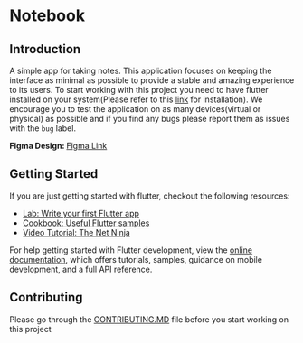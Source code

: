 # Notebook

## Introduction

A simple app for taking notes. This application focuses on keeping the interface as minimal as possible to provide a stable
and amazing experience to its users.
To start working with this project you need to have flutter installed on your system(Please refer to this [link](https://docs.flutter.dev/get-started/install) for installation).
We encourage you to test the application on as many devices(virtual or physical) as possible and if you find any bugs please report them as issues with the `bug` label.

<b>Figma Design: </b> [Figma Link](https://www.figma.com/file/MmrpClnVuxObP8xP7HV8VU/Notebook?node-id=0%3A1)

## Getting Started

If you are just getting started with flutter, checkout the following resources:
- [Lab: Write your first Flutter app](https://docs.flutter.dev/get-started/codelab)
- [Cookbook: Useful Flutter samples](https://docs.flutter.dev/cookbook)
- [Video Tutorial: The Net Ninja](https://www.youtube.com/playlist?list=PL4cUxeGkcC9jLYyp2Aoh6hcWuxFDX6PBJ)

For help getting started with Flutter development, view the
[online documentation](https://docs.flutter.dev/), which offers tutorials,
samples, guidance on mobile development, and a full API reference.

## Contributing
Please go through the [CONTRIBUTING.MD](CONTRIBUTING.md) file before you start working on this project
